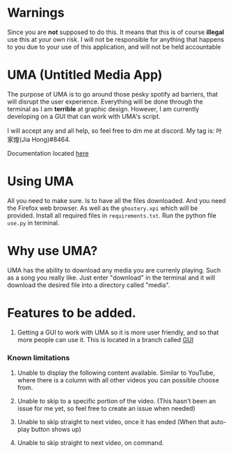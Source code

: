 # Warnings
Since you are **not** supposed to do this. It means that this is of course **illegal** use this at your own risk. I will not be responsible for anything that happens to you due to your use of this application, and will not be held accountable

# UMA (Untitled Media App)
The purpose of UMA is to go around those pesky spotify ad barriers, that will disrupt the user experience. Everything will be done through the terminal as I am __terrible__ at graphic design. However, I am currently developing on a GUI that can work with UMA's script.

I will accept any and all help, so feel free to dm me at discord. My tag is: 叶家煌(Jia Hong)#8464.

Documentation located [here](https://github.com/YJH16120/UMA/blob/main/docs.md)

# Using UMA
All you need to make sure. Is to have all the files downloaded. And you need the Firefox web browser. As well as the `ghostery.xpi` which will be provided.
Install all required files in `requirements.txt`. Run the python file `use.py` in terminal.

# Why use UMA?
UMA has the ability to download any media you are currenly playing. Such as a song you really like. Just enter "download" in the terminal
and it will download the desired file into a directory called "media".

# Features to be added.
1. Getting a GUI to work with UMA so it is more user friendly, and so that more people can use it. This is located in a branch called [GUI](https://github.com/YJH16120/GUI)

### Known limitations
1. Unable to display the following content available. Similar to YouTube, where there is a column with all other videos you can possible choose from.

2. Unable to skip to a specific portion of the video. (This hasn't been an issue for me yet, so feel free to create an issue when needed)

3. Unable to skip straight to next video, once it has ended (When that auto-play button shows up)

4. Unable to skip straight to next video, on command.

